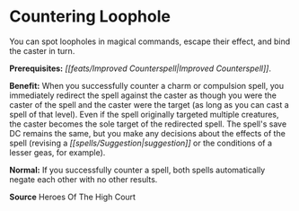 ﻿---
cssclass: [feats]

---
# Countering Loophole

You can spot loopholes in magical commands, escape their effect, and bind the caster in turn.

**Prerequisites:** _[[feats/Improved Counterspell|Improved Counterspell]]_.

**Benefit:** When you successfully counter a charm or compulsion spell, you immediately redirect the spell against the caster as though you were the caster of the spell and the caster were the target (as long as you can cast a spell of that level). Even if the spell originally targeted multiple creatures, the caster becomes the sole target of the redirected spell. The spell's save DC remains the same, but you make any decisions about the effects of the spell (revising a _[[spells/Suggestion|suggestion]]_ or the conditions of a lesser geas, for example).

**Normal:** If you successfully counter a spell, both spells automatically negate each other with no other results.

**Source** Heroes Of The High Court